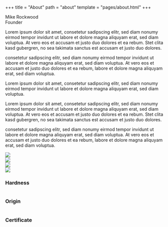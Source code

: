 +++
title = "About"
path = "about"
template = "pages/about.html"
+++

<div class="uk-grid-margin uk-container uk-container-expand-right">
    <div class="grid-expand uk-grid-column-large uk-grid" uk-grid>
        <div class="uk-width-3-5@l">
            <div class="uk-margin uk-container-item-padding-remove-right">
                <div class="uk-panel uk-margin-remove-first-child">
                    <img class="" alt data-src="https://dummyimage.com/1200x600" data-sizes="(min-width: 1200px) 1200px" data-width="1200" data-height="600" uk-img>             
                    <div class="el-title uk-h4 uk-margin-top uk-margin-remove-bottom">Mike Rockwood</div>        
                    <div class="el-meta uk-text-meta uk-text-emphasis">Founder</div>        
                </div>
            </div>
        </div>
        <div class="uk-width-2-5@l uk-flex-first@l">
            <div class="uk-panel uk-margin uk-width-xlarge uk-margin-auto-right@s uk-margin-remove-left@s uk-margin-auto uk-text-left">
                <p>Lorem ipsum dolor sit amet, consetetur sadipscing elitr, sed diam nonumy eirmod tempor invidunt ut labore et dolore magna aliquyam erat, sed diam voluptua. At vero eos et accusam et justo duo dolores et ea rebum. Stet clita kasd gubergren, no sea takimata sanctus est accusam et justo duo dolores.</p>
                <p>consetetur sadipscing elitr, sed diam nonumy eirmod tempor invidunt ut labore et dolore magna aliquyam erat, sed diam voluptua. At vero eos et accusam et justo duo dolores et ea rebum, labore et dolore magna aliquyam erat, sed diam voluptua.</p>
                <p class="uk-text-lead">Lorem ipsum dolor sit amet, consetetur sadipscing elitr, sed diam nonumy eirmod tempor invidunt ut labore et dolore magna aliquyam erat, sed diam voluptua.</p>
                <p>Lorem ipsum dolor sit amet, consetetur sadipscing elitr, sed diam nonumy eirmod tempor invidunt ut labore et dolore magna aliquyam erat, sed diam voluptua. At vero eos et accusam et justo duo dolores et ea rebum. Stet clita kasd gubergren, no sea takimata sanctus est accusam et justo duo dolores.</p>
                <p>consetetur sadipscing elitr, sed diam nonumy eirmod tempor invidunt ut labore et dolore magna aliquyam erat, sed diam voluptua. At vero eos et accusam et justo duo dolores et ea rebum, labore et dolore magna aliquyam erat, sed diam voluptua.</p>
            </div>
        </div>
    </div>
</div>


<section class="uk-section uk-section-large">
    <div class="uk-grid uk-child-width-1-2 uk-child-width-1-4@m uk-grid-collapse" uk-grid>
        <div><img src="https://source.unsplash.com/ieic5Tq8YMk"></div>
        <div><img src="https://source.unsplash.com/pzzHdzlFFXE"></div>
        <div><img src="https://source.unsplash.com/v6aIiHkNTMo"></div>
        <div><img src="https://source.unsplash.com/Ql4Y26OsEoY"></div>
    </div>
</section>


<section class="uk-section">
    <div class="uk-container">
        <div class="uk-margin-large uk-width-xlarge@s uk-text-center">
            <div class="uk-child-width-1-1 uk-child-width-1-3@s uk-grid-large uk-grid-divider uk-grid-match" uk-grid>
                <div>
                    <div class="uk-panel uk-margin-remove-first-child" uk-scrollspy="target: [uk-scrollspy-class];">
                        <h3 class="uk-h6 uk-margin-top uk-margin-remove-bottom">Hardness</h3>        
                        <img class="uk-text-emphasis uk-margin-top" alt uk-svg uk-img="{{ config.base_url | safe }}/images/materials-icon-01.svg">        
                    </div>
                </div>
                <div>
                    <div class="uk-panel uk-margin-remove-first-child" uk-scrollspy="target: [uk-scrollspy-class];">
                        <h3 class="uk-h6 uk-margin-top uk-margin-remove-bottom">Origin</h3>        
                        <img class="uk-text-emphasis uk-margin-top" alt uk-svg uk-img="{{ config.base_url | safe }}/images/materials-icon-02.svg">        
                    </div>
                </div>
                <div>
                    <div class="uk-panel uk-margin-remove-first-child" uk-scrollspy="target: [uk-scrollspy-class];">
                        <h3 class="uk-h6 uk-margin-top uk-margin-remove-bottom">Certificate</h3>        
                        <img class="uk-text-emphasis uk-margin-top" alt uk-svg uk-img="{{ config.base_url | safe }}/images/materials-icon-03.svg">        
                    </div>
                </div>
            </div>
        </div>
    </div>
</section>
